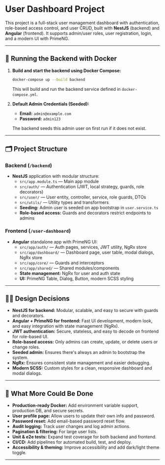 # User Dashboard Project

This project is a full-stack user management dashboard with authentication, role-based access control, and user CRUD, built with **NestJS** (backend) and **Angular** (frontend). It supports admin/user roles, user registration, login, and a modern UI with PrimeNG.

---

## 🚀 Running the Backend with Docker

1. **Build and start the backend using Docker Compose:**

   ```sh
   docker-compose up --build backend
   ```

   This will build and run the backend service defined in `docker-compose.yml`.

2. **Default Admin Credentials (Seeded):**

   - **Email:** `admin@example.com`
   - **Password:** `admin123`

   The backend seeds this admin user on first run if it does not exist.

---

## 🗂️ Project Structure

### Backend (`/backend`)

- **NestJS** application with modular structure:
  - `src/app.module.ts` — Main app module
  - `src/auth/` — Authentication (JWT, local strategy, guards, role decorators)
  - `src/user/` — User entity, controller, service, role guards, DTOs
  - `src/utils/` — Utility types and transformers
  - **Seeding:** Admin user is seeded on app bootstrap in `user.service.ts`
  - **Role-based access:** Guards and decorators restrict endpoints to admins

### Frontend (`/user-dashboard`)

- **Angular** standalone app with PrimeNG UI:
  - `src/app/auth/` — Auth pages, services, JWT utility, NgRx store
  - `src/app/dashboard/` — Dashboard page, user table, modal dialogs, NgRx store
  - `src/app/core/` — Guards and interceptors
  - `src/app/shared/` — Shared modules/components
  - **State management:** NgRx for user and auth state
  - **UI:** PrimeNG Table, Dialog, Button, modern SCSS styling

---

## 🧑‍💻 Design Decisions

- **NestJS for backend:** Modular, scalable, and easy to secure with guards and decorators.
- **Angular + PrimeNG for frontend:** Fast UI development, modern look, and easy integration with state management (NgRx).
- **JWT authentication:** Secure, stateless, and easy to decode on frontend for role-based UI.
- **Role-based access:** Only admins can create, update, or delete users or change roles.
- **Seeded admin:** Ensures there's always an admin to bootstrap the system.
- **NgRx:** Ensures consistent state management and easier debugging.
- **Modern SCSS:** Custom styles for a clean, responsive dashboard and modal dialogs.

---

## 📝 What More Could Be Done

- **Production-ready Docker:** Add environment variable support, production DB, and secure secrets.
- **User profile page:** Allow users to update their own info and password.
- **Password reset:** Add email-based password reset flow.
- **Audit logging:** Track user changes and log admin actions.
- **Pagination & filtering:** For large user lists.
- **Unit & e2e tests:** Expand test coverage for both backend and frontend.
- **CI/CD:** Add pipelines for automated build, test, and deploy.
- **Accessibility & theming:** Improve accessibility and add dark/light theme toggle.

---

